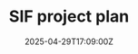---
title: SIF project plan
linkTitle: SIF project plan
date: '2025-04-29T17:09:00Z'
weight: 1
description: The Space Impact Forum is a 3-day event aimed at using space technologies
  for global sustainability, featuring panels, workshops, and networking. Key phases
  include planning, promotion, execution, and post-event evaluation, with objectives
  to foster collaboration, highlight sustainable innovations, and inspire future generations
  in space careers.
draft: false
ref: sif-project-plan
---